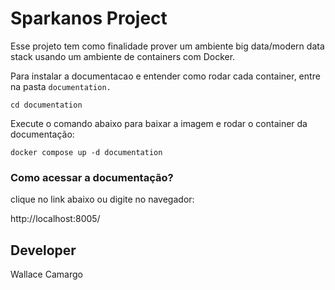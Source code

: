 # Sparkanos Project

Esse projeto tem como finalidade prover um ambiente big data/modern data stack usando um ambiente de containers com Docker.

Para instalar a documentacao e entender como rodar cada container, entre na pasta ```documentation.```
```
cd documentation
```

Execute o comando abaixo para baixar a imagem e rodar o container da documentação:
```
docker compose up -d documentation
```

### Como acessar a documentação?

clique no link abaixo ou digite no navegador:

http://localhost:8005/

## Developer
Wallace Camargo
